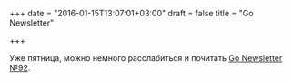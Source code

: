+++
date = "2016-01-15T13:07:01+03:00"
draft = false
title = "Go Newsletter"

+++

<p>Уже пятница, можно немного расслабиться и почитать&nbsp;<a href="http://golangweekly.com/issues/92">Go Newsletter №92</a>.</p>

